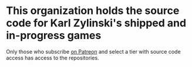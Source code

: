# This organization holds the source code for Karl Zylinski's shipped and in-progress games

Only those who subscribe [on Patreon](http://patreon.com/karl_zylinski) and select a tier with source code access has access to the repositories.
